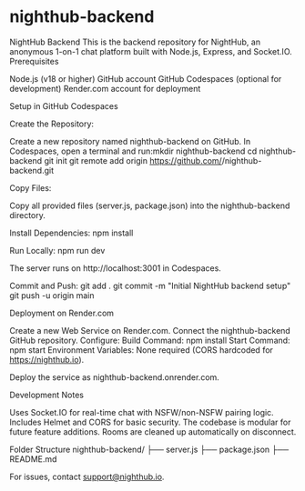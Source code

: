 # nighthub-backend

NightHub Backend
This is the backend repository for NightHub, an anonymous 1-on-1 chat platform built with Node.js, Express, and Socket.IO.
Prerequisites

Node.js (v18 or higher)
GitHub account
GitHub Codespaces (optional for development)
Render.com account for deployment

Setup in GitHub Codespaces

Create the Repository:

Create a new repository named nighthub-backend on GitHub.
In Codespaces, open a terminal and run:mkdir nighthub-backend
cd nighthub-backend
git init
git remote add origin https://github.com/<your-username>/nighthub-backend.git




Copy Files:

Copy all provided files (server.js, package.json) into the nighthub-backend directory.


Install Dependencies:
npm install


Run Locally:
npm run dev


The server runs on http://localhost:3001 in Codespaces.


Commit and Push:
git add .
git commit -m "Initial NightHub backend setup"
git push -u origin main



Deployment on Render.com

Create a new Web Service on Render.com.
Connect the nighthub-backend GitHub repository.
Configure:
Build Command: npm install
Start Command: npm start
Environment Variables:
None required (CORS hardcoded for https://nighthub.io).




Deploy the service as nighthub-backend.onrender.com.

Development Notes

Uses Socket.IO for real-time chat with NSFW/non-NSFW pairing logic.
Includes Helmet and CORS for basic security.
The codebase is modular for future feature additions.
Rooms are cleaned up automatically on disconnect.

Folder Structure
nighthub-backend/
├── server.js
├── package.json
├── README.md

For issues, contact support@nighthub.io.
